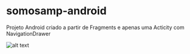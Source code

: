 # somosamp-android

Projeto Android criado a partir de Fragments e apenas uma Acticity com NavigationDrawer

![alt text](https://raw.githubusercontent.com/ElyDantas/somosamp-android/blob/master/Screenshots/1.jpg)


